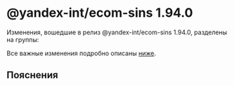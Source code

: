 # @yandex-int/ecom-sins 1.94.0

<!-- ЧЕЛОВЕЧЕСКОЕ ВСТУПЛЕНИЕ -->

Изменения, вошедшие в релиз @yandex-int/ecom-sins 1.94.0, разделены на группы:

Все важные изменения подробно описаны [ниже](#Пояснения).

## Пояснения

